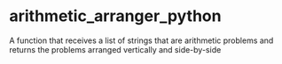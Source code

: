 # arithmetic_arranger_python
A function that receives a list of strings that are arithmetic problems and returns the problems arranged vertically and side-by-side
